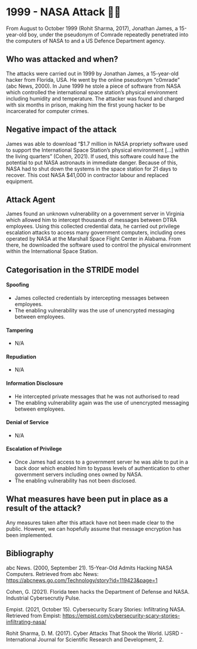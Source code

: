 # 1999 - NASA Attack 👨‍💻

From August to October 1999 (Rohit Sharma, 2017), Jonathan James, a 15-year-old boy, under the pseudonym of Comrade repeatedly penetrated into the computers of NASA to and a US Defence Department agency. 

## Who was attacked and when?

The attacks were carried out in 1999 by Jonathan James, a 15-year-old hacker from Florida, USA. He went by the online pseudonym “c0mrade” (abc News, 2000). In June 1999 he stole a piece of software from NASA which controlled the international space station’s physical environment including humidity and temperature. The attacker was found and charged with six months in prison, making him the first young hacker to be incarcerated for computer crimes.

## Negative impact of the attack

James was able to download “$1.7 million in NASA propriety software used to support the International Space Station’s physical environment […] within the living quarters” (Cohen, 2021). If used, this software could have the potential to put NASA astronauts in immediate danger. Because of this, NASA had to shut down the systems in the space station for 21 days to recover. This cost NASA $41,000 in contractor labour and replaced equipment.

## Attack Agent

James found an unknown vulnerability on a government server in Virginia which allowed him to intercept thousands of messages between DTRA employees. Using this collected credential data, he carried out privilege escalation attacks to access many government computers, including ones operated by NASA at the Marshall Space Flight Center in Alabama. From there, he downloaded the software used to control the physical environment within the International Space Station.

## Categorisation in the STRIDE model

#### Spoofing
* James collected credentials by intercepting messages between employees.
* The enabling vulnerability was the use of unencrypted messaging between employees.

#### Tampering
* N/A

#### Repudiation
* N/A

#### Information Disclosure
* He intercepted private messages that he was not authorised to read
* The enabling vulnerability again was the use of unencrypted messaging between employees.

#### Denial of Service
* N/A

#### Escalation of Privilege
* Once James had access to a government server he was able to put in a back door which enabled him to bypass levels of authentication to other government servers including ones owned by NASA.
* The enabling vulnerability has not been disclosed.

## What measures have been put in place as a result of the attack?

Any measures taken after this attack have not been made clear to the public. However, we can hopefully assume that message encryption has been implemented.

## Bibliography
abc News. (2000, September 21). 15-Year-Old Admits Hacking NASA Computers. Retrieved from abc News: https://abcnews.go.com/Technology/story?id=119423&page=1

Cohen, G. (2021). Florida teen hacks the Department of Defense and NASA. Industrial Cybersecrutiy Pulse.

Empist. (2021, October 15). Cybersecurity Scary Stories: Infiltrating NASA. Retrieved from Empist: https://empist.com/cybersecurity-scary-stories-infiltrating-nasa/

Rohit Sharma, D. M. (2017). Cyber Attacks That Shook the World. IJSRD - International Journal for Scientific Research and Development, 2.